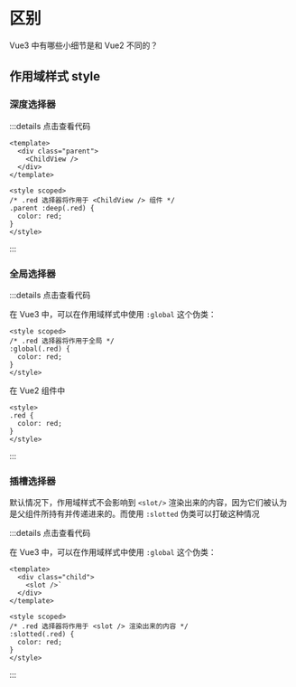 # 区别

Vue3 中有哪些小细节是和 Vue2 不同的？

## 作用域样式 style

### 深度选择器

:::details 点击查看代码

```vue
<template>
  <div class="parent">
    <ChildView />
  </div>
</template>

<style scoped>
/* .red 选择器将作用于 <ChildView /> 组件 */
.parent :deep(.red) {
  color: red;
}
</style>
```

:::

### 全局选择器

:::details 点击查看代码

在 Vue3 中，可以在作用域样式中使用 `:global` 这个伪类：

```vue
<style scoped>
/* .red 选择器将作用于全局 */
:global(.red) {
  color: red;
}
</style>
```

在 Vue2 组件中

```vue
<style>
.red {
  color: red;
}
</style>
```

:::

### 插槽选择器

默认情况下，作用域样式不会影响到 `<slot/>` 渲染出来的内容，因为它们被认为是父组件所持有并传递进来的。而使用 `:slotted` 伪类可以打破这种情况

:::details 点击查看代码

在 Vue3 中，可以在作用域样式中使用 `:global` 这个伪类：

```vue
<template>
  <div class="child">
    <slot />`
  </div>
</template>

<style scoped>
/* .red 选择器将作用于 <slot /> 渲染出来的内容 */
:slotted(.red) {
  color: red;
}
</style>
```

:::
